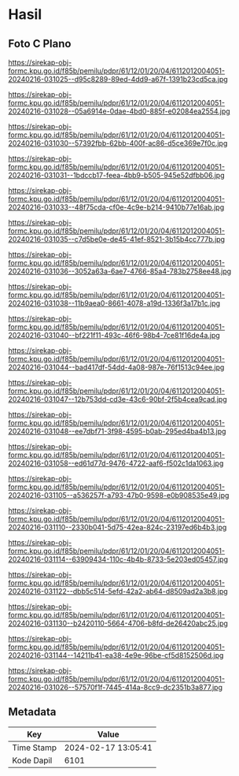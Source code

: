 # Hasil

## Foto C Plano

https://sirekap-obj-formc.kpu.go.id/f85b/pemilu/pdpr/61/12/01/20/04/6112012004051-20240216-031025--d95c8289-89ed-4dd9-a67f-1391b23cd5ca.jpg

https://sirekap-obj-formc.kpu.go.id/f85b/pemilu/pdpr/61/12/01/20/04/6112012004051-20240216-031028--05a6914e-0dae-4bd0-885f-e02084ea2554.jpg

https://sirekap-obj-formc.kpu.go.id/f85b/pemilu/pdpr/61/12/01/20/04/6112012004051-20240216-031030--57392fbb-62bb-400f-ac86-d5ce369e7f0c.jpg

https://sirekap-obj-formc.kpu.go.id/f85b/pemilu/pdpr/61/12/01/20/04/6112012004051-20240216-031031--1bdccb17-feea-4bb9-b505-945e52dfbb06.jpg

https://sirekap-obj-formc.kpu.go.id/f85b/pemilu/pdpr/61/12/01/20/04/6112012004051-20240216-031033--48f75cda-cf0e-4c9e-b214-9410b77e16ab.jpg

https://sirekap-obj-formc.kpu.go.id/f85b/pemilu/pdpr/61/12/01/20/04/6112012004051-20240216-031035--c7d5be0e-de45-41ef-8521-3b15b4cc777b.jpg

https://sirekap-obj-formc.kpu.go.id/f85b/pemilu/pdpr/61/12/01/20/04/6112012004051-20240216-031036--3052a63a-6ae7-4766-85a4-783b2758ee48.jpg

https://sirekap-obj-formc.kpu.go.id/f85b/pemilu/pdpr/61/12/01/20/04/6112012004051-20240216-031038--11b9aea0-8661-4078-a19d-1336f3a17b1c.jpg

https://sirekap-obj-formc.kpu.go.id/f85b/pemilu/pdpr/61/12/01/20/04/6112012004051-20240216-031040--bf221f11-493c-46f6-98b4-7ce81f16de4a.jpg

https://sirekap-obj-formc.kpu.go.id/f85b/pemilu/pdpr/61/12/01/20/04/6112012004051-20240216-031044--bad417df-54dd-4a08-987e-76f1513c94ee.jpg

https://sirekap-obj-formc.kpu.go.id/f85b/pemilu/pdpr/61/12/01/20/04/6112012004051-20240216-031047--12b753dd-cd3e-43c6-90bf-2f5b4cea9cad.jpg

https://sirekap-obj-formc.kpu.go.id/f85b/pemilu/pdpr/61/12/01/20/04/6112012004051-20240216-031048--ee7dbf71-3f98-4595-b0ab-295ed4ba4b13.jpg

https://sirekap-obj-formc.kpu.go.id/f85b/pemilu/pdpr/61/12/01/20/04/6112012004051-20240216-031058--ed61d77d-9476-4722-aaf6-f502c1da1063.jpg

https://sirekap-obj-formc.kpu.go.id/f85b/pemilu/pdpr/61/12/01/20/04/6112012004051-20240216-031105--a536257f-a793-47b0-9598-e0b908535e49.jpg

https://sirekap-obj-formc.kpu.go.id/f85b/pemilu/pdpr/61/12/01/20/04/6112012004051-20240216-031110--2330b041-5d75-42ea-824c-23197ed6b4b3.jpg

https://sirekap-obj-formc.kpu.go.id/f85b/pemilu/pdpr/61/12/01/20/04/6112012004051-20240216-031114--63909434-110c-4b4b-8733-5e203ed05457.jpg

https://sirekap-obj-formc.kpu.go.id/f85b/pemilu/pdpr/61/12/01/20/04/6112012004051-20240216-031122--dbb5c514-5efd-42a2-ab64-d8509ad2a3b8.jpg

https://sirekap-obj-formc.kpu.go.id/f85b/pemilu/pdpr/61/12/01/20/04/6112012004051-20240216-031130--b2420110-5664-4706-b8fd-de26420abc25.jpg

https://sirekap-obj-formc.kpu.go.id/f85b/pemilu/pdpr/61/12/01/20/04/6112012004051-20240216-031144--14211b41-ea38-4e9e-96be-cf5d8152506d.jpg

https://sirekap-obj-formc.kpu.go.id/f85b/pemilu/pdpr/61/12/01/20/04/6112012004051-20240216-031026--57570f1f-7445-414a-8cc9-dc2351b3a877.jpg


## Metadata

| Key        | Value               |
| ---------- | ------------------- |
| Time Stamp | 2024-02-17 13:05:41 |
| Kode Dapil | 6101                |



